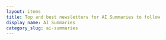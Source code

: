 ```yaml
---
layout: items
title: Top and best newsletters for AI Summaries to follow
display_name: AI Summaries
category_slug: ai-summaries
---
```

